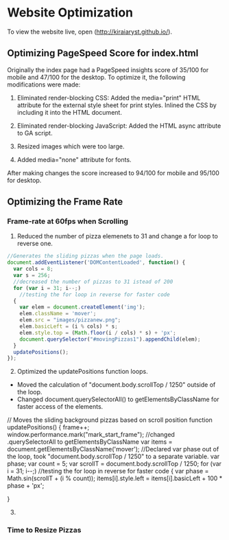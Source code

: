 # Website Optimization

To view the website live, open (http://kiraiaryst.github.io/).

## Optimizing PageSpeed Score for index.html

Originally the index page had a PageSpeed insights score of 35/100 for mobile and 47/100 for the desktop. To optimize it, the following modifications were made:

1. Eliminated render-blocking CSS:
Added the media="print" HTML attribute for the external style sheet for print styles.
Inlined the CSS by including it into the HTML document.

2. Eliminated render-blocking JavaScript:
Added the HTML async attribute to GA script.

3. Resized images which were too large.

4. Added media="none" attribute for fonts.

After making changes the score increased to 94/100 for mobile and 95/100 for desktop.

## Optimizing the Frame Rate

### Frame-rate at 60fps when Scrolling

1. Reduced the number of pizza elemenets to 31 and change a for loop to reverse one.

```js
//Generates the sliding pizzas when the page loads.
document.addEventListener('DOMContentLoaded', function() {
  var cols = 8;
  var s = 256;
  //decreased the number of pizzas to 31 istead of 200
  for (var i = 31; i--;)
    //testing the for loop in reverse for faster code
  {
    var elem = document.createElement('img');
    elem.className = 'mover';
    elem.src = "images/pizzanew.png";
    elem.basicLeft = (i % cols) * s;
    elem.style.top = (Math.floor(i / cols) * s) + 'px';
    document.querySelector("#movingPizzas1").appendChild(elem);
  }
  updatePositions();
});
```

2. Optimized the updatePositions function loops.
 * Moved the calculation of "document.body.scrollTop / 1250" outside of the loop.
 * Changed document.querySelectorAll() to getElementsByClassName for faster access of the elements.

// Moves the sliding background pizzas based on scroll position
function updatePositions() {
  frame++;
  window.performance.mark("mark_start_frame");
  //changed .querySelectorAll to getElementsByClassName
  var items = document.getElementsByClassName('mover');
  //Declared var phase out of the loop, took "document.body.scrollTop / 1250" to a separate variable.
  var phase;
  var count = 5;
  var scrollT = document.body.scrollTop / 1250;
  for (var i = 31; i--;)
  //testing the for loop in reverse for faster code
  {
    var phase = Math.sin(scrollT + (i % count));
    items[i].style.left = items[i].basicLeft + 100 * phase + 'px';

  }
  
3.
### Time to Resize Pizzas

